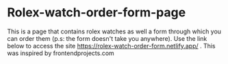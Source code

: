 # Rolex-watch-order-form-page
This is a page that contains rolex watches as well a form through which you can order them (p.s: the form doesn't take you anywhere). Use the link below to access the site https://rolex-watch-order-form.netlify.app/ . This was inspired by frontendprojects.com
